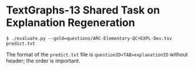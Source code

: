 # TextGraphs-13 Shared Task on Explanation Regeneration

```shell
$ ./evaluate.py --gold=questions/ARC-Elementary-QC+EXPL-Dev.tsv predict.txt
```

The format of the `predict.txt` file is `questionID<TAB>explanationID` without header;
the order is important.
